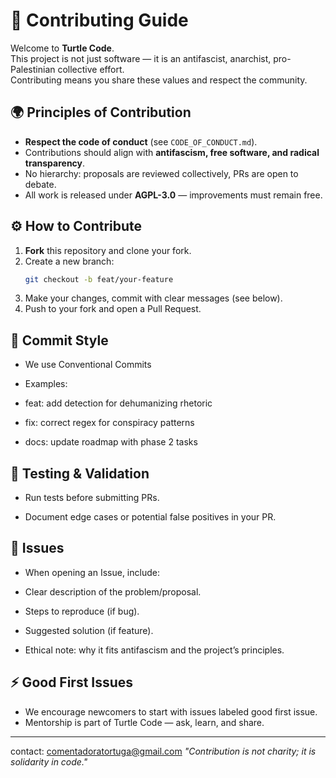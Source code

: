 # 🤝 Contributing Guide

Welcome to **Turtle Code**.  
This project is not just software — it is an antifascist, anarchist, pro-Palestinian collective effort.  
Contributing means you share these values and respect the community.

## 🌍 Principles of Contribution
- **Respect the code of conduct** (see `CODE_OF_CONDUCT.md`).
- Contributions should align with **antifascism, free software, and radical transparency**.
- No hierarchy: proposals are reviewed collectively, PRs are open to debate.
- All work is released under **AGPL-3.0** — improvements must remain free.

## ⚙️ How to Contribute
1. **Fork** this repository and clone your fork.
2. Create a new branch:
   ```bash
   git checkout -b feat/your-feature
3. Make your changes, commit with clear messages (see below).
4. Push to your fork and open a Pull Request.

## 📝 Commit Style

- We use Conventional Commits

- Examples:

- feat: add detection for dehumanizing rhetoric

- fix: correct regex for conspiracy patterns

- docs: update roadmap with phase 2 tasks

## 🧪 Testing & Validation

- Run tests before submitting PRs.

- Document edge cases or potential false positives in your PR.

## 📌 Issues

- When opening an Issue, include:

- Clear description of the problem/proposal.

- Steps to reproduce (if bug).

- Suggested solution (if feature).

- Ethical note: why it fits antifascism and the project’s principles.

## ⚡ Good First Issues
- We encourage newcomers to start with issues labeled good first issue.
- Mentorship is part of Turtle Code — ask, learn, and share.

---
contact: comentadoratortuga@gmail.com
*"Contribution is not charity; it is solidarity in code."*